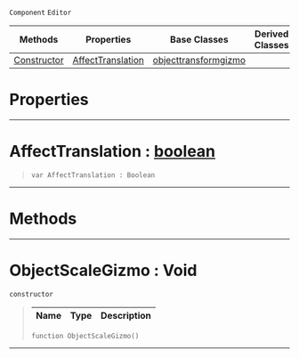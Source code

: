  `Component` `Editor`



|Methods|Properties|Base Classes|Derived Classes|
|---|---|---|---|
|[ Constructor](objectscalegizmo.md#objectscalegizmo-void)|[ AffectTranslation](objectscalegizmo.md#affecttranslation-zilch-e)|[objecttransformgizmo](objecttransformgizmo.md)| |


 #  Properties


---  
 #  AffectTranslation : [boolean](../nada_base_types/boolean.md)

> 
> ```TS:Nada
> var AffectTranslation : Boolean


---  
 #  Methods


---  
 #  ObjectScaleGizmo : Void

 `constructor`

> 
> |Name|Type|Description|
> |---|---|---|
> ```TS:Nada
> function ObjectScaleGizmo()
> ``` 


---  
 

 